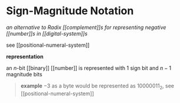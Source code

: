 # Sign-Magnitude Notation

_an alternative to Radix [[complement]]s for representing negative [[number]]s in [[digital-system]]s_

see [[positional-numeral-system]]

**representation**

an $n$-bit [[binary]] [[number]] is represented with $1$ sign bit and $n-1$ magnitude bits

> **example** $-3$ as a byte would be represented as $10000011_2$, see [[positional-numeral-system]]

